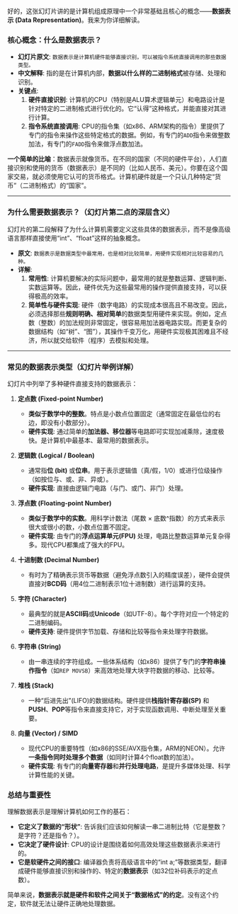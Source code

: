 好的，这张幻灯片讲的是计算机组成原理中一个非常基础且核心的概念——**数据表示 (Data Representation)**。我来为你详细解读。

### 核心概念：什么是数据表示？

*   **幻灯片原文**: `数据表示是计算机硬件能够直接识别，可以被指令系统直接调用的那些数据类型。`
*   **中文解释**: 指的是在计算机内部，**数据以什么样的二进制格式**被存储、处理和识别。
*   **关键点**:
    1.  **硬件直接识别**: 计算机的CPU（特别是ALU算术逻辑单元）和电路设计是针对特定的二进制格式进行优化的。它“认得”这种格式，并能直接对其进行计算。
    2.  **指令系统直接调用**: CPU的指令集（如x86、ARM架构的指令）里提供了专门的指令来操作这些特定格式的数据。例如，有专门的`ADD`指令来做整数加法，有专门的`FADD`指令来做浮点数加法。

**一个简单的比喻**：数据表示就像货币。在不同的国家（不同的硬件平台），人们直接识别和使用的货币（数据表示）是不同的（比如人民币、美元）。你要在这个国家交易，就必须使用它认可的货币格式。计算机硬件就是一个只认几种特定“货币”（二进制格式）的“国家”。

---

### 为什么需要数据表示？（幻灯片第二点的深层含义）

幻灯片的第二段解释了为什么计算机需要定义这些具体的数据表示，而不是像高级语言那样直接使用“int”、“float”这样的抽象概念。

*   **原文**: `数据表示是数据类型中最常用，也是相对比较简单，用硬件实现相对比较容易的几种。`
*   **详解**:
    1.  **常用性**: 计算机要解决的实际问题中，最常用的就是整数运算、逻辑判断、实数运算等。因此，硬件优先为这些最常用的操作提供直接支持，可以获得极高的效率。
    2.  **简单性与硬件实现**: 硬件（数字电路）的实现成本很高且不易改变。因此，必须选择那些**规则明确、相对简单**的数据类型用硬件来实现。例如，定点数（整数）的加法规则非常固定，很容易用加法器电路实现。而更复杂的数据结构（如“树”、“图”），其操作千变万化，用硬件实现极其困难且不经济，所以就交给软件（程序）去模拟和处理。

---

### 常见的数据表示类型（幻灯片举例详解）

幻灯片中列举了多种硬件直接支持的数据表示：

1.  **定点数 (Fixed-point Number)**
    *   **类似于数学中的整数**。特点是小数点位置固定（通常固定在最低位的右边，即没有小数部分）。
    *   **硬件实现**: 通过简单的**加法器、移位器**等电路即可实现加减乘除，速度极快。是计算机中最基本、最常用的数据表示。

2.  **逻辑数 (Logical / Boolean)**
    *   通常指**位 (bit)** 或**位串**。用于表示逻辑值（真/假，1/0）或进行位级操作（如按位与、或、非、异或）。
    *   **硬件实现**: 直接由逻辑门电路（与门、或门、非门）处理。

3.  **浮点数 (Floating-point Number)**
    *   **类似于数学中的实数**。用科学计数法（尾数 × 底数^指数）的方式来表示很大或很小的数，小数点位置不固定。
    *   **硬件实现**: 由专门的**浮点运算单元(FPU)** 处理，电路比整数运算单元复杂得多。现代CPU都集成了强大的FPU。

4.  **十进制数 (Decimal Number)**
    *   有时为了精确表示货币等数据（避免浮点数引入的精度误差），硬件会提供直接对**BCD码**（用4位二进制表示1位十进制数）进行运算的支持。

5.  **字符 (Character)**
    *   最典型的就是**ASCII码**或**Unicode**（如UTF-8）。每个字符对应一个特定的二进制编码。
    *   **硬件支持**: 硬件提供字节加载、存储和比较等指令来处理字符数据。

6.  **字符串 (String)**
    *   由一串连续的字符组成。一些体系结构（如x86）提供了专门的**字符串操作指令**（如`REP MOVSB`）来高效地处理大块字符数据的移动、比较等。

7.  **堆栈 (Stack)**
    *   一种“后进先出”(LIFO)的数据结构。硬件提供**栈指针寄存器(SP)** 和**PUSH**、**POP**等指令来直接支持它，对于实现函数调用、中断处理至关重要。

8.  **向量 (Vector) / SIMD**
    *   现代CPU的重要特性（如x86的SSE/AVX指令集，ARM的NEON）。允许**一条指令同时处理多个数据**（如同时计算4个float数的加法）。
    *   **硬件实现**: 有专门的**向量寄存器**和**并行处理电路**，是提升多媒体处理、科学计算性能的关键。

### 总结与重要性

理解数据表示是理解计算机如何工作的基石：

*   **它定义了数据的“形状”**: 告诉我们应该如何解读一串二进制比特（它是整数？是字符？还是指令？）。
*   **它决定了硬件设计**: CPU的设计是围绕着如何高效处理这些数据表示来进行的。
*   **它是软硬件之间的接口**: 编译器负责将高级语言中的“int a;”等数据类型，翻译成硬件能够直接识别和操作的、特定的**数据表示**（如32位补码表示的定点数）。

简单来说，**数据表示就是硬件和软件之间关于“数据格式”的约定**。没有这个约定，软件就无法让硬件正确地处理数据。